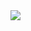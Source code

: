 <picture>
  <source
    srcset="https://github-readme-stats.vercel.app/api?username=Sampaiodx&show_icons=true&highcontrast"
    media="(prefers-color-scheme: highcontrast)"
  />
  <source
    srcset="https://github-readme-stats.vercel.app/api?username=Sampaiodx&show_icons=true"
    media="(prefers-color-scheme: highcontrast), (prefers-color-scheme: highcontrast)"
  />
  <img src="https://github-readme-stats.vercel.app/api?username=Sampaiodx&show_icons=true&highcontrast" />

</picture>
